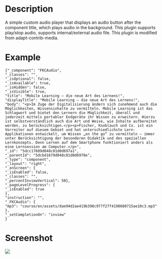 # Description
A simple custom audio player that displays an audio button after the component title, which plays audio in the background. This plugin supports play/stop audio, supports internal/external audio file. This plugin is modified from adapt-contrib-media.

# Example


    {"_component": "FKCAudio",
    "_classes": "",
    "_isOptional": false,
    "_isAvailable": true,
    "_isHidden": false,
    "_isVisible": true,
    "title": "Mobile Learning – die neue Art des Lernens!",
    "displayTitle": "Mobile Learning – die neue Art des Lernens!",
    "body": "<p>Im Zuge der Digitalisierung ändern sich zunehmend auch die Möglichkeiten, Wissensinhalte zu vermitteln. Mobile Learning ist das Schlagwort und bietet den Lernern die Möglichkeit, überall und jederzeit mittels portabler Endgeräte ihr Wissen zu erweitern. Hierzu ist selbstverständlich auch die Art und Weise, wie Inhalte aufbereitet werden, zu berücksichtigen.</p><p>Fischer, Knoblauch und Co. ist ein Vorreiter auf diesem Gebiet und hat unterschiedlichste Lern-Applikationen entwickelt, um Wissen „on the go“ zu vermitteln – immer unter Berücksichtigung der besonderen Didaktik und des speziellen Lernkonzepts. Denn Lernen auf dem Smartphone funktioniert anders als eine Lernsession am Computer.</p>",
    "_id": "5dcc17689d048c01d0d697a1",
    "_parentId": "5dcbd1679d048c01d0d6978e",
    "_type": "component",
    "_layout": "right",
    "_onScreen": {
    "_isEnabled": false,
    "_classes": "",
    "_percentInviewVertical": 50},
    "_pageLevelProgress": {
    "_isEnabled": true
    },
    "instruction": "",
    "_FKCAudio": {
    "mp3": "course/en/assets/dae94d2ae419b398c977f27f4190680715ae10c3.mp3"
    },
    "_setCompletionOn": "inview"
    }
    
# Screenshot
![](https://github.com/uyghurbeg/adapt-FKCAudio/blob/master/screenshot.png?raw=true)
